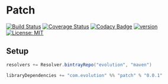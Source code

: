 # Patch
[![Build Status](https://github.com/evolution-gaming/patch/workflows/CI/badge.svg)](https://github.com/evolution-gaming/patch/actions?query=workflow%3ACI)
[![Coverage Status](https://coveralls.io/repos/evolution-gaming/patch/badge.svg)](https://coveralls.io/r/evolution-gaming/patch)
[![Codacy Badge](https://app.codacy.com/project/badge/Grade/f9d2e05d108c4c259680b4b5f7753001)](https://www.codacy.com/gh/evolution-gaming/patch/dashboard?utm_source=github.com&amp;utm_medium=referral&amp;utm_content=evolution-gaming/patch&amp;utm_campaign=Badge_Grade)
[![version](https://api.bintray.com/packages/evolution/maven/patch/images/download.svg)](https://bintray.com/evolution/maven/patch/_latestVersion)
[![License: MIT](https://img.shields.io/badge/License-MIT-yellowgreen.svg)](https://opensource.org/licenses/MIT)

## Setup

```scala
resolvers += Resolver.bintrayRepo("evolution", "maven")

libraryDependencies += "com.evolution" %% "patch" % "0.0.1"
```